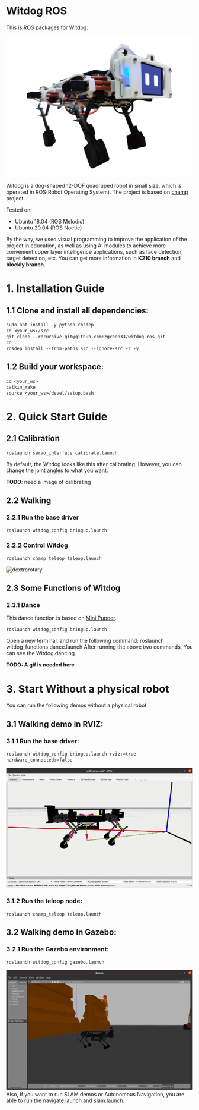 # Witdog ROS

This is ROS packages for Witdog.

![witdog](https://github.com/zgchen33/witdog_ros/raw/master/images/witdog.png)

Witdog is a dog-shaped 12-DOF quadruped robot in small size, which is operated in ROS(Robot Operating System). The project is based on [champ](https://github.com/chvmp/champ) project.

Tested on:
- Ubuntu 18.04 (ROS Melodic)
- Ubuntu 20.04 (ROS Noetic)

By the way, we used visual programming to improve the application of the project in education, as well as using AI modules to achieve more convenient upper layer intelligence applications, such as face detection, target detection, etc. You can get more information in **K210 branch** and **blockly branch**.
# 1. Installation Guide
## 1.1 Clone and install all dependencies:
    sudo apt install -y python-rosdep
    cd <your_ws>/src
    git clone --recursive git@github.com:zgchen33/witdog_ros.git
    cd ..
    rosdep install --from-paths src --ignore-src -r -y

## 1.2 Build your workspace:
    cd <your_ws>
    catkin_make
    source <your_ws>/devel/setup.bash

# 2. Quick Start Guide

## 2.1 Calibration
    roslaunch servo_interface calibrate.launch
By default, the Witdog looks like this after calibrating. However, you can change the joint angles to what you want.

**TODO**: need a image of calibrating
## 2.2 Walking

### 2.2.1 Run the base driver
    roslaunch witdog_config bringup.launch

### 2.2.2 Control Witdog

    roslaunch champ_teleop teleop.launch
![dextrorotary](https://github.com/zgchen33/witdog_ros/raw/master/images/dextrorotary.gif)

## 2.3 Some Functions of Witdog
### 2.3.1 Dance 
This dance function is based on [Mini Pupper](https://github.com/mangdangroboticsclub/mini_pupper_ros).

    roslaunch witdog_config bringup.launch
Open a new terminal, and run the following command:
    roslaunch witdog_functions dance.launch
After running the above two commands, You can see the Witdog dancing.

**TODO: A gif is needed here**
# 3. Start Without a physical robot

You can run the following demos without a physical robot.
## 3.1 Walking demo in RVIZ:

### 3.1.1 Run the base driver:
    roslaunch witdog_config bringup.launch rviz:=true hardware_connected:=false
![witdog_rviz](https://github.com/zgchen33/witdog_ros/raw/master/images/witdog_rviz.png)
### 3.1.2 Run the teleop node:
    roslaunch champ_teleop teleop.launch

## 3.2 Walking demo in Gazebo:

### 3.2.1 Run the Gazebo environment:
    roslaunch witdog_config gazebo.launch 
![witdog_gazebo](https://github.com/zgchen33/witdog_ros/raw/master/images/witdog_gazebo.png)
Also, if you want to run SLAM demos or Autonomous Navigation, you are able to run the navigate.launch and slam.launch.






   

